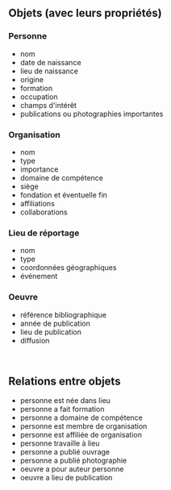 ##  Objets (avec leurs propriétés)



### Personne
- nom
- date de naissance
- lieu de naissance
- origine
- formation
- occupation
- champs d'intérêt
- publications ou photographies importantes


### Organisation
- nom
- type
- importance 
- domaine de compétence 
- siège
- fondation et éventuelle fin 
- affiliations
- collaborations 


### Lieu de réportage 
- nom
- type
- coordonnées géographiques
- événement

### Oeuvre
- référence bibliographique
- année de publication
- lieu de publication
- diffusion


<br/>

## Relations entre objets


- personne est née dans lieu
- personne a fait formation 
- personne a domaine de compétence
- personne est membre de organisation
- personne est affiliée de organisation
- personne travaille à lieu 
- personne a publié ouvrage
- personne a publié photographie 
- oeuvre a pour auteur personne
- oeuvre a lieu de publication  
